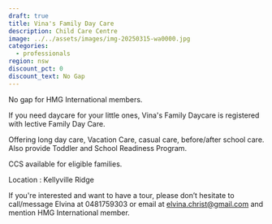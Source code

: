 ```yaml
---
draft: true
title: Vina's Family Day Care
description: Child Care Centre
image: ../../assets/images/img-20250315-wa0000.jpg
categories:
  - professionals
region: nsw
discount_pct: 0
discount_text: No Gap
---
```

No gap for HMG International members. 

If you need daycare for your little ones, Vina's Family Daycare is registered with lective Family Day Care. 

Offering long day care, Vacation Care, casual care, before/after school care. Also provide Toddler and School Readiness Program.

CCS available for eligible families.

Location : Kellyville Ridge 

If you're interested and want to have a tour, please don’t hesitate to call/message Elvina at 0481759303 or email at elvina.christ@gmail.com and mention HMG International member.
